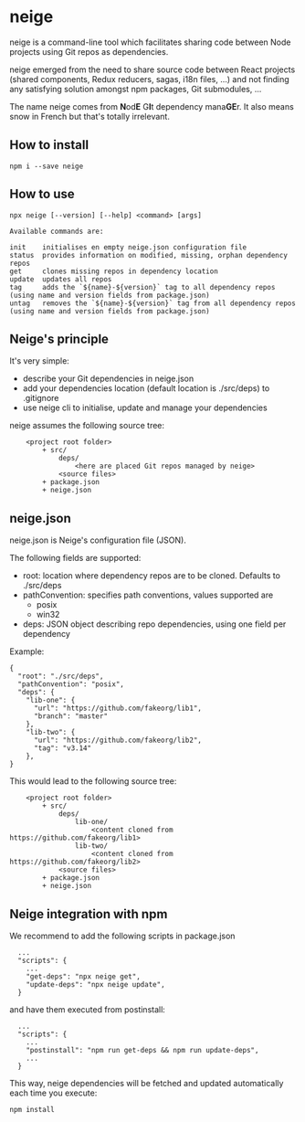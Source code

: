 # neige
neige is a command-line tool which facilitates sharing code between Node projects using Git repos as dependencies.

neige emerged from the need to share source code between React projects (shared components, Redux reducers, sagas, i18n files, ...) and not finding any satisfying solution amongst npm packages, Git submodules, ...

The name neige comes from **N**od**E** G**I**t dependency mana**GE**r. It also means snow in French but that's totally irrelevant.

## How to install

    npm i --save neige

## How to use

```
npx neige [--version] [--help] <command> [args]

Available commands are:

init    initialises en empty neige.json configuration file
status  provides information on modified, missing, orphan dependency repos
get     clones missing repos in dependency location
update  updates all repos
tag     adds the `${name}-${version}` tag to all dependency repos (using name and version fields from package.json)
untag   removes the `${name}-${version}` tag from all dependency repos (using name and version fields from package.json)
```

## Neige's principle
It's very simple:
- describe your Git dependencies in neige.json
- add your dependencies location (default location is ./src/deps) to .gitignore
- use neige cli to initialise, update and manage your dependencies

neige assumes the following source tree:
```
    <project root folder>
        + src/
            deps/
                <here are placed Git repos managed by neige>
            <source files>
        + package.json
        + neige.json
```

## neige.json
neige.json is Neige's configuration file (JSON).

The following fields are supported:
  * root: location where dependency repos are to be cloned. Defaults to ./src/deps
  * pathConvention: specifies path conventions, values supported are
    * posix
    * win32
  * deps: JSON object describing repo dependencies, using one field per dependency  

Example:
```
{
  "root": "./src/deps",
  "pathConvention": "posix",
  "deps": {
    "lib-one": {
      "url": "https://github.com/fakeorg/lib1",
      "branch": "master"
    },
    "lib-two": {
      "url": "https://github.com/fakeorg/lib2",
      "tag": "v3.14"
    },
}
```

This would lead to the following source tree:
```
    <project root folder>
        + src/
            deps/
                lib-one/
                    <content cloned from https://github.com/fakeorg/lib1>
                lib-two/
                    <content cloned from https://github.com/fakeorg/lib2>
            <source files>
        + package.json
        + neige.json
```

## Neige integration with npm
We recommend to add the following scripts in package.json

```
  ...
  "scripts": {
    ...
    "get-deps": "npx neige get",
    "update-deps": "npx neige update",
  }
```

and have them executed from postinstall:

```
  ...
  "scripts": {
    ...
    "postinstall": "npm run get-deps && npm run update-deps",
    ...
  }
```

This way, neige dependencies will be fetched and updated automatically each time you execute:
```
npm install
```
